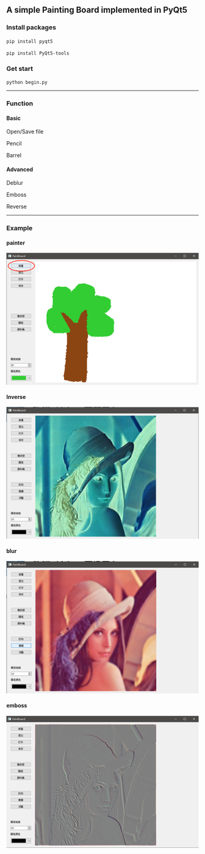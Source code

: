 ## A simple Painting Board implemented in PyQt5

### Install packages

`pip install pyqt5`

`pip install PyQt5-tools`

### Get start

`python begin.py`

---

### Function

#### Basic 

Open/Save file

Pencil

Barrel

#### Advanced 

Deblur

Emboss

Reverse

---

### Example

#### painter

![paintr](.\examples\paintr.png)

#### Inverse

![invert](.\examples\invert.png)

#### blur

![blur](.\examples\blur.png)

#### emboss

![emboss](.\examples\emboss.png)
